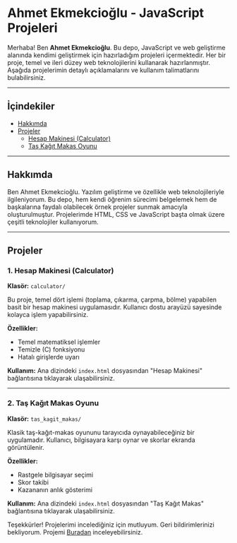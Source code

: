 # Ahmet Ekmekcioğlu - JavaScript Projeleri

Merhaba! Ben **Ahmet Ekmekcioğlu**. Bu depo, JavaScript ve web geliştirme alanında kendimi geliştirmek için hazırladığım projeleri içermektedir. Her bir proje, temel ve ileri düzey web teknolojilerini kullanarak hazırlanmıştır. Aşağıda projelerimin detaylı açıklamalarını ve kullanım talimatlarını bulabilirsiniz.

---

## İçindekiler

- [Hakkımda](#hakkımda)
- [Projeler](#projeler)
  - [Hesap Makinesi (Calculator)](#hesap-makinesi-calculator)
  - [Taş Kağıt Makas Oyunu](#taş-kağıt-makas-oyunu)

---

## Hakkımda

Ben Ahmet Ekmekcioğlu. Yazılım geliştirme ve özellikle web teknolojileriyle ilgileniyorum. Bu depo, hem kendi öğrenim sürecimi belgelemek hem de başkalarına faydalı olabilecek örnek projeler sunmak amacıyla oluşturulmuştur. Projelerimde HTML, CSS ve JavaScript başta olmak üzere çeşitli teknolojiler kullanıyorum.

---

## Projeler

### 1. Hesap Makinesi (Calculator)

**Klasör:** `calculator/`

Bu proje, temel dört işlemi (toplama, çıkarma, çarpma, bölme) yapabilen basit bir hesap makinesi uygulamasıdır. Kullanıcı dostu arayüzü sayesinde kolayca işlem yapabilirsiniz.

**Özellikler:**
- Temel matematiksel işlemler
- Temizle (C) fonksiyonu
- Hatalı girişlerde uyarı

**Kullanım:**
Ana dizindeki `index.html` dosyasından "Hesap Makinesi" bağlantısına tıklayarak ulaşabilirsiniz.

---

### 2. Taş Kağıt Makas Oyunu

**Klasör:** `tas_kagit_makas/`

Klasik taş-kağıt-makas oyununu tarayıcıda oynayabileceğiniz bir uygulamadır. Kullanıcı, bilgisayara karşı oynar ve skorlar ekranda görüntülenir.

**Özellikler:**
- Rastgele bilgisayar seçimi
- Skor takibi
- Kazananın anlık gösterimi

**Kullanım:**
Ana dizindeki `index.html` dosyasından "Taş Kağıt Makas" bağlantısına tıklayarak ulaşabilirsiniz.


Teşekkürler! Projelerimi incelediğiniz için mutluyum. Geri bildirimlerinizi bekliyorum.
Projemi <a href="https://ahwetekm.github.io/js_projelerim">Buradan</a> inceleyebilirsiniz. 
